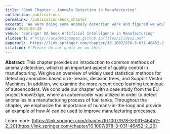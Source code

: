 ```yaml
---
title: "Book Chapter - Anomaly Detection in Manufacturing"
collection: publications
permalink: /publication/book_chapter
excerpt: 'We were doing some anomaly detection work and figured we would write down what we learned. Everyone wrote different parts of the chapter and it ended up in an Open Access book somewhere.'
date: 2023-09-28
venue: 'Springer OA book Artificial Intelligence in Manufacturing'
slidesurl: #'http://academicpages.github.io/files/slides2.pdf'
paperurl: 'https://link.springer.com/chapter/10.1007/978-3-031-46452-2_20'
citation: #'Please do not quote me on this'
---
```


**Abstract**:
This chapter provides an introduction to common methods of anomaly detection, which is an important aspect of quality control in manufacturing. We give an overview of widely used statistical methods for detecting anomalies based on k-means, decision trees, and Support Vector Machines. In addition, we examine the more recent deep learning technique of autoencoders. We conclude our chapter with a case study from the EU project knowlEdge, where an autoencoder was utilized in order to detect anomalies in a manufacturing process of fuel tanks. Throughout the chapter, we emphasize the importance of humans-in-the-loop and provide an example of how AI can be used to improve manufacturing processes.

Learn more: [https://link.springer.com/chapter/10.1007/978-3-031-46452-2_20](https://link.springer.com/chapter/10.1007/978-3-031-46452-2_20)